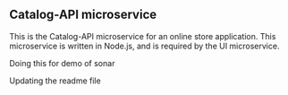 ## Catalog-API microservice

This is the Catalog-API microservice for an online store application. This microservice is written in Node.js, and is required by the UI microservice.

Doing this for demo of sonar

Updating the readme file
